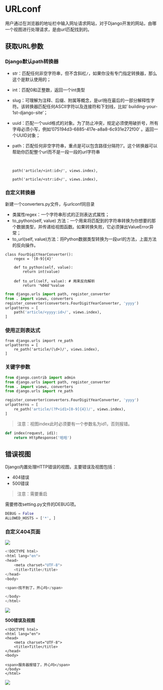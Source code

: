 # URLconf 

用户通过在浏览器的地址栏中输入网址请求网站，对于Django开发的网站，由哪一个视图进行处理请求，是由url匹配找到的。

## 获取URL参数

### Django默认path转换器

- str：匹配任何非空字符串，但不含斜杠`/`，如果你没有专门指定转换器，那么这个是默认使用的；

- int：匹配0和正整数，返回一个int类型

- slug：可理解为注释、后缀、附属等概念，是url拖在最后的一部分解释性字符。该转换器匹配任何ASCII字符以及连接符和下划线，比如’ building-your-1st-django-site‘；

- uuid：匹配一个uuid格式的对象。为了防止冲突，规定必须使用破折号，所有字母必须小写，例如’075194d3-6885-417e-a8a8-6c931e272f00‘ 。返回一个UUID对象；

- path：匹配任何非空字符串，重点是可以包含路径分隔符’/‘。这个转换器可以帮助你匹配整个url而不是一段一段的url字符串

  ​	

  ```
  path('article/<int:id>/', views.index),
  
  path('article/<str:id>/', views.index),
  
  ```



### 自定义转换器

新建一个converters.py文件，与urlconf同目录

- 类属性regex：一个字符串形式的正则表达式属性；
- to_python(self, value) 方法：一个用来将匹配到的字符串转换为你想要的那个数据类型，并传递给视图函数。如果转换失败，它必须弹出ValueError异常；
- to_url(self, value)方法：将Python数据类型转换为一段url的方法，上面方法的反向操作。

```
class FourDigitYearConverter():
    regex = '[0-9]{4}'

    def to_python(self, value):
        return int(value)

    def to_url(self, value): # 用来反向解析
        return '%04d'%value
```


```python
from django.urls import path, register_converter
from . import views, converters
register_converter(converters.FourDigitYearConverter, 'yyyy')
urlpatterns = [
    path('article/<yyyy:id>/', views.index),
]
```
### 使用正则表达式

```
from django.urls import re_path
urlpatterns = [
    re_path('article/(\d+)/', views.index),
]
```



### 关键字参数
```python
from django.contrib import admin
from django.urls import path, register_converter
from . import views, converters
from django.urls import re_path

register_converter(converters.FourDigitYearConverter, 'yyyy')
urlpatterns = [
    re_path('article/(?P<id1>[0-9]{4})/', views.index),
]

```
> 注意：视图index此时必须要有一个参数名为id1，否则报错。
```python
def index(request, id1):
    return HttpResponse('哈哈')
```
## 错误视图
Django内置处理HTTP错误的视图，主要错误及视图包括：

- 404错误
- 500错误

> 注意：需要重启


需要修改setting.py文件的DEBUG项。
```python
DEBUG = False
ALLOWED_HOSTS = ['*', ]
```

### 自定义404页面

![](http://tp.jikedaohang.com/20191202230801_tO93l1_Screenshot.jpeg)

```python
<!DOCTYPE html>
<html lang="en">
<head>
    <meta charset="UTF-8">
    <title>Title</title>
</head>
<body>

<span>找不到了，开心吗</span>

</body>
</html>
```



![](http://tp.jikedaohang.com/20191202230825_ieVEaV_Screenshot.jpeg)

**500错误及视图**

```
<!DOCTYPE html>
<html lang="en">
<head>
    <meta charset="UTF-8">
    <title>Title</title>
</head>
<body>

<span>服务器报错了，开心吗</span>
</body>
</html>
```

![](http://tp.jikedaohang.com/20191202230953_PCi5je_Screenshot.jpeg)